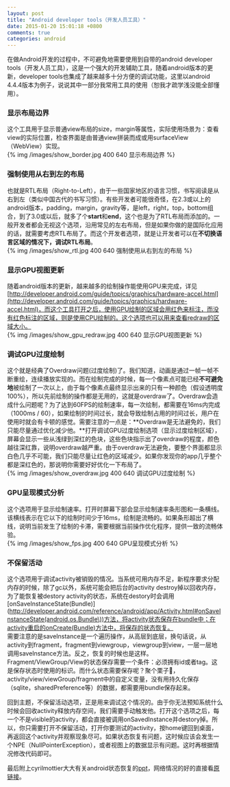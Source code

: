 ```yaml
---
layout: post
title: "Android developer tools（开发人员工具）"
date: 2015-01-20 15:01:18 +0800
comments: true
categories: android
---
```

在做Android开发的过程中，不可避免地需要使用到自带的android developer tools（开发人员工具），这是一个强大的开发辅助工具，随着android版本的更新，developer tools也集成了越来越多十分方便的调试功能，这里以android 4.4.4版本为例子，说说其中一部分我常用工具的使用（恕我才疏学浅没能全部懂用）。  

<!--more-->

### **显示布局边界**  
这个工具用于显示普通view布局的size，margin等属性，实际使用场景为：查看view的实际位置，检查界面是由普通view拼装而成或用surfaceView（WebView）实现。  
{% img /images/show_border.jpg 400 640 显示布局边界 %}  

### **强制使用从右到左的布局**
也就是RTL布局（Right-to-Left），由于一些国家地区的语言习惯，书写阅读是从右到左（类似中国古代的书写习惯）。有些开发者可能很奇怪，在2.3或以上的android版本，padding，margin，gravity等，是left，right，top，bottom组合，到了3.0或以后，就多了个**start**和**end**，这个也是为了RTL布局而添加的。一般开发者都会无视这个选项，沿用常见的左右布局，但是如果你做的是国际化应用的话，就需要考虑RTL布局了。而这个开发者选项，就是让开发者可以在**不切换语言区域的情况下，调试RTL布局**。  
{% img /images/show_rtl.jpg 400 640 强制使用从右到左的布局 %} 

### **显示GPU视图更新**
随着android版本的更新，越来越多的绘制操作能使用GPU来完成，详见[http://developer.android.com/guide/topics/graphics/hardware-accel.html](http://developer.android.com/guide/topics/graphics/hardware-accel.html)，而这个工具打开之后，使用GPU绘制的区域会用红色来标注，而没有红色标注的区域，则是使用CPU绘制的。这个选项也可以用来查看redraw的区域大小。  
{% img /images/show_gpu_redraw.jpg 400 640 显示GPU视图更新 %} 

### **调试GPU过度绘制**
这个就是经典了Overdraw问题(过度绘制)了。我们知道，动画是通过一帧一帧不断重绘，连续播放实现的。而在绘制完成的时候，每一个像素点可能已经**不可避免地**被绘制了一次以上，由于每个像素点最终显示出来的只有一种颜色（假设透明度100%），所以先前绘制的操作都是无用的，这就是overdraw了。Overdraw会造成什么问题呢？为了达到60FPS的绘制速率，每一次绘制，都需要在16ms内完成（1000ms / 60），如果绘制的时间过长，就会导致绘制占用的时间过长，用户在使用时就会有卡顿的感觉。需要注意的一点是：**Overdraw是无法避免的，我们只能尽量通过优化减少他。**打开调试GPU过度绘制选项（显示过度绘制区域），屏幕会显示一些从浅绿到深红的色块，这些色块指示出了overdraw的程度，颜色越往深红靠，说明overdraw越严重。由于overdraw无法避免，要整个界面都显示白色几乎不可能，我们只能尽量让红色的区域减少。如果你发现你的app几乎整个都是深红色的，那说明你需要好好优化一下布局了。  
{% img /images/show_overdraw.jpg 400 640 调试GPU过度绘制 %} 

### **GPU呈现模式分析**
这个选项用于显示绘制速率。打开时屏幕下部会显示绘制速率条形图和一条横线。该横线表示在它以下的绘制时间少于16ms，绘制是流畅的。如果条形超出了横线，说明当前发生了绘制的卡滞，需要根据当前操作优化程序，提供一致的流畅体验。  
{% img /images/show_fps.jpg 400 640 GPU呈现模式分析 %} 

### **不保留活动**
这个选项用于调试activity被销毁的情况。当系统可用内存不足，新程序要求分配内存的时候，除了gc以外，系统可能会把后台的activity destroy掉以回收内存，为了能恢复被destory activity的状态，系统在destory时会调用[onSaveInstanceState(Bundle)](http://developer.android.com/reference/android/app/Activity.html#onSaveInstanceState(android.os.Bundle\))方法，将activity状态保存在bundle中；在activity重启的onCreate(Bundle)方法中，将保存的状态恢复。  
需要注意的是saveInstance是一个遍历操作，从高层到底层，换句话说，从activity到fragment，fragment到viewgroup，viewgroup到view，一层一层地调用saveInstance方法。反之，恢复的时候也是这样。Fragment/ViewGroup/View的状态保存需要一个条件：必须拥有id或者tag。这是保存状态时使用的标识。而什么状态需要保存呢？聚个栗子🌰，activity/view/viewGroup/fragment中的自定义变量，没有用持久化保存（sqlite，sharedPreference等）的数据，都需要用bundle保存起来。  

回到主题，不保留活动选项，正是用来调试这个情况的。由于你无法预知系统什么时候会回收activity释放内存空间，我们需要手动触发他。打开这个选项之后，每一个不是visible的activity，都会直接被调用onSavedInstance并destory掉。所以，你只需要打开不保留活动，打开你要测试的activity，按home键回到桌面，再返回这个activity并观察现象尽可。如果状态恢复有问题，这时候应该会发生一个NPE（NullPointerException），或者视图上的数据显示有问题。这时再根据情况修改代码即可。
  
最后附上cyrilmottier大大有关android状态恢复的[ppt](/attachments/deepdiveintoandroidrestorationbycyrilmottier-140924114735-phpapp02.pdf)，网络情况的好的直接看[原链接](http://www.slideshare.net/parisandroidug/deep-dive-into-android-restoration-droidcon-paris-2014)。